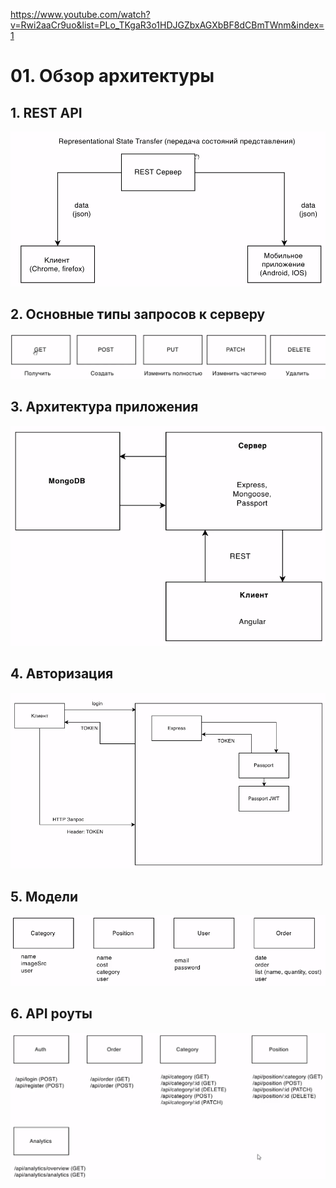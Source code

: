 https://www.youtube.com/watch?v=Rwi2aaCr9uo&list=PLo_TKgaR3o1HDJGZbxAGXbBF8dCBmTWnm&index=1

# 01. Обзор архитектуры

## 1. REST API

![](images/001.png)

## 2. Основные типы запросов к серверу  

![](images/002.png)

## 3. Архитектура приложения

![](images/003.png)

## 4. Авторизация

![](images/004.png)

## 5. Модели

![](images/005.png)

## 6. API роуты

![](images/006.png)